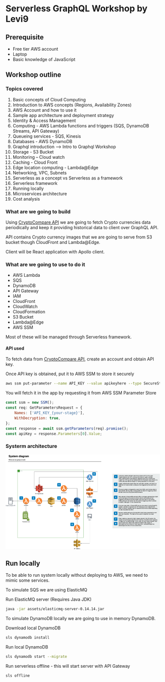 # Serverless GraphQL Workshop by Levi9

## Prerequisite

* Free tier AWS account
* Laptop
* Basic knowledge of JavaScript

## Workshop outline

### Topics covered

1. Basic concepts of Cloud Computing
2. Introduction to AWS concepts (Regions, Availability Zones)
3. AWS Account and how to use it
4. Sample app architecture and deployment strategy
5. Identity & Access Management 
6. Computing - AWS Lambda functions and triggers (SQS, DynamoDB Streams, API Gateway)
7. Queueing services - SQS, Kinesis 
8. Databases - AWS DynamoDB
9. Graphql introduction --> Intro to Graphql Workshop
10. Storage - S3 Bucket
11. Monitoring – Cloud watch
12. Caching - Cloud Front
13. Edge location computing - Lambda@Edge
14. Networking, VPC, Subnets
15. Serverless as a concept vs Serverless as a framework
16. Serverless framework
17. Running locally
18. Microservices architecture
19. Cost analysis

### What are we going to build

Using [CryptoCompare API](https://min-api.cryptocompare.com/) we are going to fetch Crypto currencies data periodically and keep it providing historical data to client over GraphQL API.  

API contains Crypto currency images that we are going to serve from S3 bucket though CloudFront and Lambda@Edge. 

Client will be React application with Apollo client.

### What are we going to use to do it

* AWS Lambda
* SQS
* DynamoDB
* API Gateway
* IAM
* CloudFront
* CloudWatch
* CloudFormation
* S3 Bucket
* Lambda@Edge
* AWS SSM

Most of these will be managed through Serverless framework.

#### API used 
To fetch data from [CryptoCompare API](https://min-api.cryptocompare.com/), create an account and obtain API key.

Once API key is obtained, put it to AWS SSM to store it securely

```bash 
aws ssm put-parameter --name API_KEY --value apikeyhere --type SecureString --key-id alias/aws/ssm --region us-east-1 --overwrite 
```

You will fetch it in the app by requesting it from AWS SSM Parameter Store

```javascript 
const ssm = new SSM();
const req: GetParametersRequest = {
    Names: ['API_KEY_{your-stage}'],
    WithDecryption: true,
};
const response = await ssm.getParameters(req).promise();
const apiKey = response.Parameters[0].Value;
```

### Systerm architecture

![system diagram](server/assets/system-diagram.png "System diagram")

## Run locally 

To be able to run system locally without deploying to AWS, we need to mimic some services. 

To simulate SQS we are using ElasticMQ 

Run ElasticMQ server (Requires Java JDK)

```bash
java -jar assets/elasticmq-server-0.14.14.jar
```

To simulate DynamoDB locally we are going to use in memory DynamoDB. 

Download local DynamoDB 

```bash
sls dynamodb install
```

Run local DynamoDB 

```bash
sls dynamodb start --migrate
```

Run serverless offline - this will start server with API Gateway  

```bash
sls offline
```